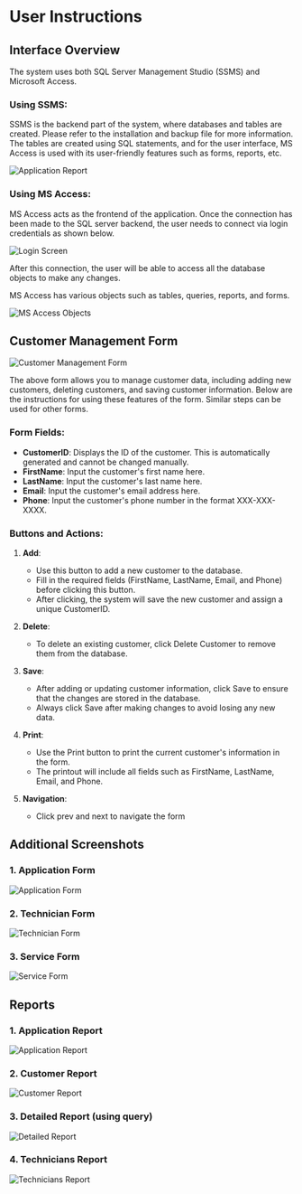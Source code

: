 # User Instructions

## Interface Overview

The system uses both SQL Server Management Studio (SSMS) and Microsoft Access.

### Using SSMS:

SSMS is the backend part of the system, where databases and tables are created. Please refer to the installation and backup file for more information. The tables are created using SQL statements, and for the user interface, MS Access is used with its user-friendly features such as forms, reports, etc.

![Application Report](./images/ssms_ss.png)

### Using MS Access:

MS Access acts as the frontend of the application. Once the connection has been made to the SQL server backend, the user needs to connect via login credentials as shown below.

![Login Screen](./images/login_screen.png)

After this connection, the user will be able to access all the database objects to make any changes.

MS Access has various objects such as tables, queries, reports, and forms.

![MS Access Objects](./images/ms_access_objects.png)

## Customer Management Form

![Customer Management Form](./images/customer_management_form.png)

The above form allows you to manage customer data, including adding new customers, deleting customers, and saving customer information. Below are the instructions for using these features of the form. Similar steps can be used for other forms.

### Form Fields:
- **CustomerID**: Displays the ID of the customer. This is automatically generated and cannot be changed manually.
- **FirstName**: Input the customer's first name here.
- **LastName**: Input the customer's last name here.
- **Email**: Input the customer's email address here.
- **Phone**: Input the customer's phone number in the format XXX-XXX-XXXX.

### Buttons and Actions:

1. **Add**:
   - Use this button to add a new customer to the database.
   - Fill in the required fields (FirstName, LastName, Email, and Phone) before clicking this button.
   - After clicking, the system will save the new customer and assign a unique CustomerID.

2. **Delete**:
   - To delete an existing customer, click Delete Customer to remove them from the database.

3. **Save**:
   - After adding or updating customer information, click Save to ensure that the changes are stored in the database.
   - Always click Save after making changes to avoid losing any new data.

4. **Print**:
   - Use the Print button to print the current customer's information in the form.
   - The printout will include all fields such as FirstName, LastName, Email, and Phone.

5. **Navigation**:
   - Click prev and next to navigate the form 

## Additional Screenshots

### 1. Application Form
![Application Form](./images/application_form.png)

### 2. Technician Form
![Technician Form](./images/technician_form.png)

### 3. Service Form
![Service Form](./images/service_form.png)

## Reports

### 1. Application Report
![Application Report](./images/application_report.png)

### 2. Customer Report
![Customer Report](./images/customer_report.png)

### 3. Detailed Report (using query)
![Detailed Report](./images/detailed_report.png)

### 4. Technicians Report
![Technicians Report](./images/technicians_report.png)